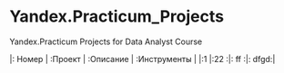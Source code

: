 # Yandex.Practicum_Projects
Yandex.Practicum Projects for Data Analyst Course

|: Номер | :Проект   | :Описание | :Инструменты |
|:1      |:22       :|: ff      :|:        dfgd:|

